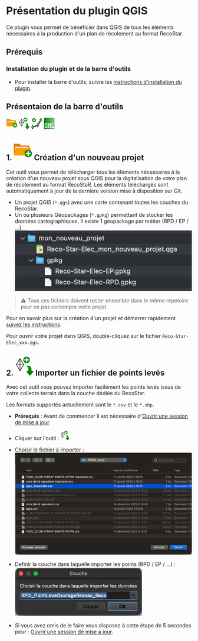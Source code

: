 # Présentation du plugin QGIS

Ce plugin vous permet de bénéficier dans QGIS de tous les éléments nécessaires à la production d'un plan de récolement au format RecoStar.

## Prérequis

### Installation du plugin et de la barre d'outils

* Pour installer la barre d'outils, suivre les [instructions d'installation du plugin](../#installer-le-plugin-openrecostar-dans-qgis).

## Présentaion de la barre d'outils

<img src="https://github.com/alicesalse-bmg/OpenRecoStarPlugin/raw/master/icons/NewProjet.png"  width="30">    <img src="https://github.com/alicesalse-bmg/OpenRecoStarPlugin/raw/master/icons/ImportPointLeve.png"  width="30">    <img src="https://github.com/alicesalse-bmg/OpenRecoStarPlugin/raw/master/icons/TracePointLeve.png"  width="30">    <img src="https://github.com/alicesalse-bmg/OpenRecoStarPlugin/raw/master/icons/ExportGML.png"  width="30">

## 1. <img src="https://github.com/alicesalse-bmg/OpenRecoStarPlugin/raw/master/icons/NewProjet.png"  width="50"> Création d'un nouveau projet

Cet outil vous permet de télécharger tous les éléments nécessaires à la création d'un nouveau projet sous QGIS pour la digitalisation de votre plan de récolement au format RecoStaR. Les éléments téléchargés sont automatiquement à jour de la dernière version mise à disposition sur Git.

* Un projet QGIS (`*.qgs`) avec une carte contenant toutes les couches du RecoStar.
* Un ou plusieurs Géopackages (`*.gpkg`) permettant de stocker les données cartographiques. Il existe 1 géopackage par métier (RPD / EP / ...).
![img](../img/repertoire-projet.png)

> ⚠️ Tous ces fichiers doivent rester ensemble dans le même répetoire pour ne pas corrompre votre projet.

Pour en savoir plus sur la création d'un projet et démarrer rapidement [suivez les instructions](../#créer-un-nouveau-projet).

Pour ouvrir votre projet dans QGIS, double-cliquez sur le fichier `Reco-Star-Elec_xxx.qgs`.

## 2. <img src="https://github.com/alicesalse-bmg/OpenRecoStarPlugin/raw/master/icons/ImportPointLeve.png"  width="50"> Importer un fichier de points levés

Avec cet outil vous pouvez importer facilement les points levés issus de votre collecte terrain dans la couche dédiée du RecoStar.

Les formats supportés actuellement sont le `*.csv` et le `*.shp`.

* __Prérequis__ : Avant  de commencer il est nécessaire d'[Ouvrir une session de mise a jour](./Saisie-Qgis.md#ouvrir-une-session-de-mise-à-jour).

* Cliquer sur l'outil : <img src="https://github.com/alicesalse-bmg/OpenRecoStarPlugin/raw/master/icons/ImportPointLeve.png"  width="25">

* Choisir le fichier à importer :
![img](../img/import-plor-csv-file.png)

* Definir la couche dans laquelle importer les points (RPD / EP / ...) :
![img](../img/import-plor-layer.png)

* Si vous avez omis de le faire vous disposez à cette étape de 5 secondes pour : [Ouvrir une session de mise a jour](./Saisie-Qgis.md#ouvrir-une-session-de-mise-à-jour).
